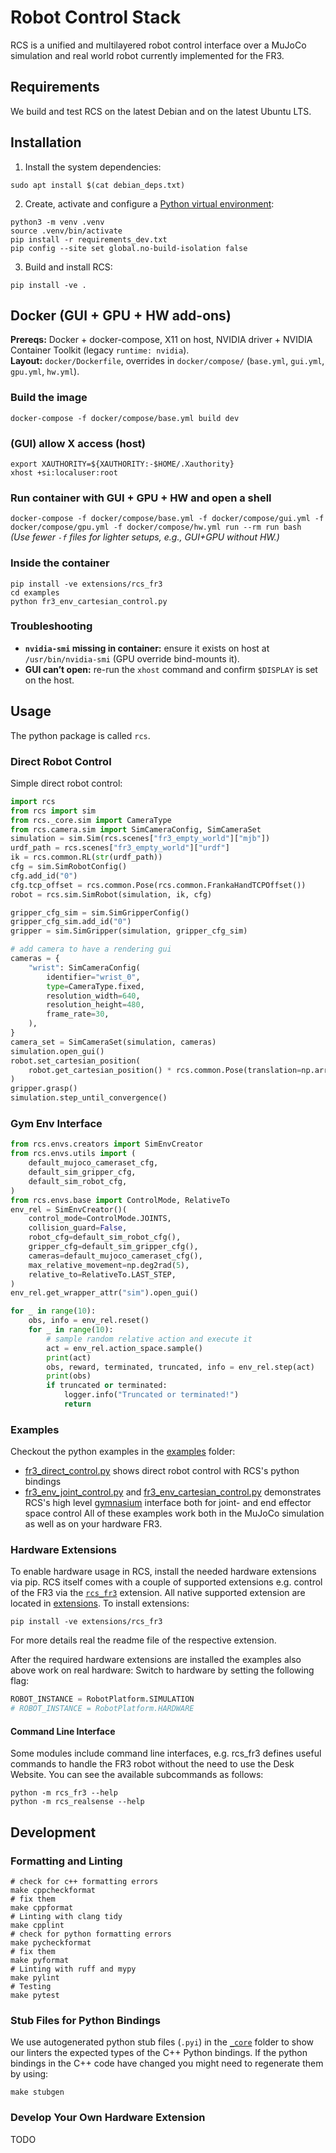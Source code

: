 # Robot Control Stack
RCS is a unified and multilayered robot control interface over a MuJoCo simulation and real world robot currently implemented for the FR3.
## Requirements
We build and test RCS on the latest Debian and on the latest Ubuntu LTS.

## Installation
1. Install the system dependencies:
```shell
sudo apt install $(cat debian_deps.txt)
```
2. Create, activate and configure a [Python virtual environment](https://docs.python.org/3/library/venv.html):
```shell
python3 -m venv .venv
source .venv/bin/activate
pip install -r requirements_dev.txt
pip config --site set global.no-build-isolation false
```
3. Build and install RCS:
```shell
pip install -ve .
```

## Docker (GUI + GPU + HW add-ons)

**Prereqs:** Docker + docker-compose, X11 on host, NVIDIA driver + NVIDIA Container Toolkit (legacy `runtime: nvidia`).  
**Layout:** `docker/Dockerfile`, overrides in `docker/compose/` (`base.yml`, `gui.yml`, `gpu.yml`, `hw.yml`).

### Build the image
`docker-compose -f docker/compose/base.yml build dev`

### (GUI) allow X access (host)
`export XAUTHORITY=${XAUTHORITY:-$HOME/.Xauthority}`  
`xhost +si:localuser:root`

### Run container with GUI + GPU + HW and open a shell
`docker-compose -f docker/compose/base.yml -f docker/compose/gui.yml -f docker/compose/gpu.yml -f docker/compose/hw.yml run --rm run bash`  
*(Use fewer `-f` files for lighter setups, e.g., GUI+GPU without HW.)*

### Inside the container
`pip install -ve extensions/rcs_fr3`  
`cd examples`  
`python fr3_env_cartesian_control.py`

### Troubleshooting
- **`nvidia-smi` missing in container:** ensure it exists on host at `/usr/bin/nvidia-smi` (GPU override bind-mounts it).  
- **GUI can’t open:** re-run the `xhost` command and confirm `$DISPLAY` is set on the host.  


## Usage
The python package is called `rcs`.

### Direct Robot Control
Simple direct robot control:
```python
import rcs
from rcs import sim
from rcs._core.sim import CameraType
from rcs.camera.sim import SimCameraConfig, SimCameraSet
simulation = sim.Sim(rcs.scenes["fr3_empty_world"]["mjb"])
urdf_path = rcs.scenes["fr3_empty_world"]["urdf"]
ik = rcs.common.RL(str(urdf_path))
cfg = sim.SimRobotConfig()
cfg.add_id("0")
cfg.tcp_offset = rcs.common.Pose(rcs.common.FrankaHandTCPOffset())
robot = rcs.sim.SimRobot(simulation, ik, cfg)

gripper_cfg_sim = sim.SimGripperConfig()
gripper_cfg_sim.add_id("0")
gripper = sim.SimGripper(simulation, gripper_cfg_sim)

# add camera to have a rendering gui
cameras = {
    "wrist": SimCameraConfig(
        identifier="wrist_0",
        type=CameraType.fixed,
        resolution_width=640,
        resolution_height=480,
        frame_rate=30,
    ),
}
camera_set = SimCameraSet(simulation, cameras)
simulation.open_gui()
robot.set_cartesian_position(
    robot.get_cartesian_position() * rcs.common.Pose(translation=np.array([0.05, 0, 0]))
)
gripper.grasp()
simulation.step_until_convergence()
```
### Gym Env Interface
```python
from rcs.envs.creators import SimEnvCreator
from rcs.envs.utils import (
    default_mujoco_cameraset_cfg,
    default_sim_gripper_cfg,
    default_sim_robot_cfg,
)
from rcs.envs.base import ControlMode, RelativeTo
env_rel = SimEnvCreator()(
    control_mode=ControlMode.JOINTS,
    collision_guard=False,
    robot_cfg=default_sim_robot_cfg(),
    gripper_cfg=default_sim_gripper_cfg(),
    cameras=default_mujoco_cameraset_cfg(),
    max_relative_movement=np.deg2rad(5),
    relative_to=RelativeTo.LAST_STEP,
)
env_rel.get_wrapper_attr("sim").open_gui()

for _ in range(10):
    obs, info = env_rel.reset()
    for _ in range(10):
        # sample random relative action and execute it
        act = env_rel.action_space.sample()
        print(act)
        obs, reward, terminated, truncated, info = env_rel.step(act)
        print(obs)
        if truncated or terminated:
            logger.info("Truncated or terminated!")
            return
```
### Examples
Checkout the python examples in the [examples](examples) folder:
- [fr3_direct_control.py](examples/fr3.py) shows direct robot control with RCS's python bindings
- [fr3_env_joint_control.py](examples/env_joint_control.py) and [fr3_env_cartesian_control.py](examples/env_cartesian_control.py) demonstrates RCS's high level [gymnasium](https://gymnasium.farama.org/) interface both for joint- and end effector space control
All of these examples work both in the MuJoCo simulation as well as on your hardware FR3.


### Hardware Extensions
To enable hardware usage in RCS, install the needed hardware extensions via pip. RCS itself comes with a couple of supported extensions e.g. control of the FR3 via the [`rcs_fr3`](extensions/rcs_fr3) extension. All native supported extension are located in [extensions](extensions).
To install extensions:
```shell
pip install -ve extensions/rcs_fr3
```
For more details real the readme file of the respective extension.

After the required hardware extensions are installed the examples also above work on real hardware:
Switch to hardware by setting the following flag:
```python
ROBOT_INSTANCE = RobotPlatform.SIMULATION
# ROBOT_INSTANCE = RobotPlatform.HARDWARE
```

#### Command Line Interface
Some modules include command line interfaces, e.g. rcs_fr3 defines useful commands to handle the FR3 robot without the need to use the Desk Website.
You can see the available subcommands as follows:
```shell
python -m rcs_fr3 --help
python -m rcs_realsense --help
```

## Development
### Formatting and Linting
```shell
# check for c++ formatting errors
make cppcheckformat
# fix them
make cppformat
# Linting with clang tidy
make cpplint
# check for python formatting errors
make pycheckformat
# fix them
make pyformat
# Linting with ruff and mypy
make pylint
# Testing
make pytest
```
### Stub Files for Python Bindings
We use autogenerated python stub files (`.pyi`) in the [`_core`](python/rcs/_core/) folder to show our linters the expected types of the C++ Python bindings.
If the python bindings in the C++ code have changed you might need to regenerate them by using:
```shell
make stubgen
```

### Develop Your Own Hardware Extension
TODO

